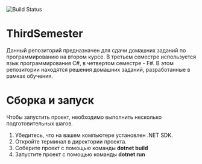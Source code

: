 ![Build Status](https://github.com/iamyblitz/ThirdSemester/workflows/Build/badge.svg)
# ThirdSemester
Данный репозиторий предназначен для сдачи домашних заданий по программированию на втором курсе. В третьем семестре используется язык программирования C#, в четвертом семестре - F#. В этом репозитории находятся решения домашних заданий, разработанные в рамках обучения.
# Сборка и запуск
Чтобы запустить проект, необходимо выполнить несколько подготовительных шагов.

1. Убедитесь, что на вашем компьютере установлен .NET SDK.
2. Откройте терминал в директории проекта.
3. Соберите проект с помощью команды **dotnet build**
4. Запустите проект с помощью команды **dotnet run**
